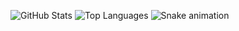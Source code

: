 <!-- [![@lakshmikanth's Holopin board](https://holopin.me/lakshmikanth)](https://holopin.io/@lakshmikanth)
 -->

![GitHub Stats](https://github-readme-stats.vercel.app/api?username=lakshmikanth-472&theme=radical)
![Top Languages](https://github-readme-stats.vercel.app/api/top-langs/?username=LAKSHMIKANTH-472&show_icons=true&theme=radical)
![Snake animation](https://github.com/thepiyushmalhotra/Lakshmikanth-472/blob/output/github-contribution-grid-snake.svg)
